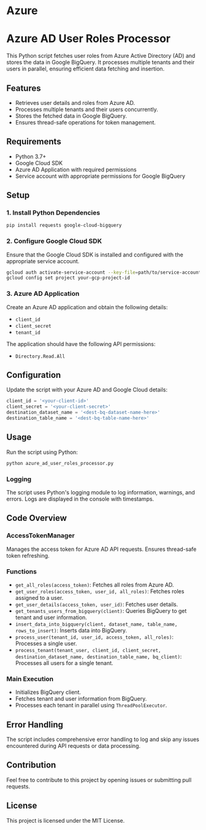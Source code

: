 # Azure
 
# Azure AD User Roles Processor

This Python script fetches user roles from Azure Active Directory (AD) and stores the data in Google BigQuery. It processes multiple tenants and their users in parallel, ensuring efficient data fetching and insertion.

## Features

- Retrieves user details and roles from Azure AD.
- Processes multiple tenants and their users concurrently.
- Stores the fetched data in Google BigQuery.
- Ensures thread-safe operations for token management.

## Requirements

- Python 3.7+
- Google Cloud SDK
- Azure AD Application with required permissions
- Service account with appropriate permissions for Google BigQuery

## Setup

### 1. Install Python Dependencies

```sh
pip install requests google-cloud-bigquery
```

### 2. Configure Google Cloud SDK

Ensure that the Google Cloud SDK is installed and configured with the appropriate service account.

```sh
gcloud auth activate-service-account --key-file=path/to/service-account-file.json
gcloud config set project your-gcp-project-id
```

### 3. Azure AD Application

Create an Azure AD application and obtain the following details:
- `client_id`
- `client_secret`
- `tenant_id`

The application should have the following API permissions:
- `Directory.Read.All`

## Configuration

Update the script with your Azure AD and Google Cloud details:

```python
client_id = '<your-client-id>'
client_secret = '<your-client-secret>'
destination_dataset_name = '<dest-bq-dataset-name-here>'
destination_table_name = '<dest-bq-table-name-here>'
```

## Usage

Run the script using Python:

```sh
python azure_ad_user_roles_processor.py
```

### Logging

The script uses Python's logging module to log information, warnings, and errors. Logs are displayed in the console with timestamps.

## Code Overview

### AccessTokenManager

Manages the access token for Azure AD API requests. Ensures thread-safe token refreshing.

### Functions

- `get_all_roles(access_token)`: Fetches all roles from Azure AD.
- `get_user_roles(access_token, user_id, all_roles)`: Fetches roles assigned to a user.
- `get_user_details(access_token, user_id)`: Fetches user details.
- `get_tenants_users_from_bigquery(client)`: Queries BigQuery to get tenant and user information.
- `insert_data_into_bigquery(client, dataset_name, table_name, rows_to_insert)`: Inserts data into BigQuery.
- `process_user(tenant_id, user_id, access_token, all_roles)`: Processes a single user.
- `process_tenant(tenant_user, client_id, client_secret, destination_dataset_name, destination_table_name, bq_client)`: Processes all users for a single tenant.

### Main Execution

- Initializes BigQuery client.
- Fetches tenant and user information from BigQuery.
- Processes each tenant in parallel using `ThreadPoolExecutor`.

## Error Handling

The script includes comprehensive error handling to log and skip any issues encountered during API requests or data processing.

## Contribution

Feel free to contribute to this project by opening issues or submitting pull requests.

## License

This project is licensed under the MIT License.